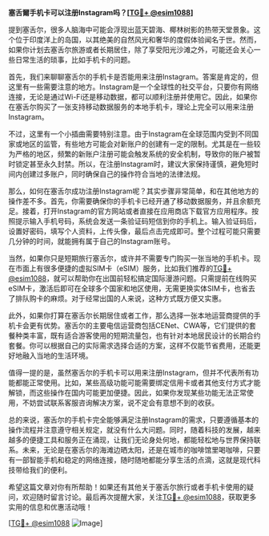 **塞舌爾手机卡可以注册Instagram吗？[[TG💪+ @esim1088](https://t.me/s/esim1088)]**

提到塞舌尔，很多人脑海中可能会浮现出蓝天碧海、椰林树影的热带天堂景象。这个位于印度洋上的岛国，以其绝美的自然风光和奢华的度假体验闻名于世。然而，如果你计划去塞舌尔旅游或者长期居住，除了享受阳光沙滩之外，可能还会关心一些日常生活的琐事，比如手机卡的问题。

首先，我们来聊聊塞舌尔的手机卡是否能用来注册Instagram。答案是肯定的，但这里有一些需要注意的地方。Instagram是一个全球性的社交平台，只要你有网络连接，无论是通过Wi-Fi还是移动数据，都可以顺利注册并使用它。因此，如果你在塞舌尔购买了一张支持移动数据服务的本地手机卡，理论上完全可以用来注册Instagram。

不过，这里有一个小插曲需要特别注意。由于Instagram在全球范围内受到不同国家或地区的监管，有些地方可能会对新账户的创建有一定的限制。尤其是在一些较为严格的地区，频繁的新账户注册可能会触发系统的安全机制，导致你的账户被暂时锁定甚至永久封禁。所以，在注册Instagram时，建议大家保持谨慎，避免短时间内创建过多账户，同时确保自己的操作符合当地的法律法规。

那么，如何在塞舌尔成功注册Instagram呢？其实步骤非常简单，和在其他地方的操作差不多。首先，你需要确保你的手机卡已经开通了移动数据服务，并且余额充足。接着，打开Instagram的官方网站或者直接在应用商店下载官方应用程序。按照提示输入手机号码，系统会发送一条验证码短信到你的手机上。输入验证码后，设置好密码，填写个人资料，上传头像，最后点击完成即可。整个过程可能只需要几分钟的时间，就能拥有属于自己的Instagram账号。

当然，如果你只是短期旅行塞舌尔，或许并不需要专门购买一张当地的手机卡。现在市面上有很多便捷的虚拟SIM卡（eSIM）服务，比如我们推荐的[TG💪+ @esim1088](https://t.me/s/esim1088)，就可以帮助你在出国前轻松搞定国际漫游问题。只需提前在线购买eSIM卡，激活后即可在全球多个国家和地区使用，无需更换实体SIM卡，也省去了排队购卡的麻烦。对于经常出国的人来说，这种方式既方便又实惠。

此外，如果你打算在塞舌尔长期居住或者工作，那么选择一张本地运营商提供的手机卡会更有优势。塞舌尔的主要电信运营商包括CENet、CWA等，它们提供的套餐种类丰富，既有适合游客使用的短期流量包，也有针对本地居民设计的长期合约套餐。你可以根据自己的实际需求选择合适的方案，这样不仅能节省费用，还能更好地融入当地的生活环境。

值得一提的是，虽然塞舌尔的手机卡可以用来注册Instagram，但并不代表所有功能都能正常使用。比如，某些高级功能可能需要绑定信用卡或者其他支付方式才能解锁，而这些操作在国内可能更加便捷。因此，如果你发现某些功能无法正常使用，不妨尝试联系客服咨询解决方案，说不定会有意想不到的收获。

总的来说，塞舌尔的手机卡完全能够满足注册Instagram的需求，只要遵循基本的操作流程并注意遵守相关规定，就没有什么大问题。同时，随着科技的发展，越来越多的便捷工具和服务正在涌现，让我们无论身处何地，都能轻松地与世界保持联系。未来，无论是在塞舌尔的海滩边晒太阳，还是在城市的咖啡馆里喝咖啡，只要有一部智能手机和稳定的网络连接，随时随地都能分享生活的点滴，这就是现代科技带给我们的便利。

希望这篇文章对你有所帮助！如果还有其他关于塞舌尔旅行或者手机卡使用的疑问，欢迎随时留言讨论。最后再次提醒大家，关注[TG💪+ @esim1088](https://t.me/s/esim1088)，获取更多实用的信息和优惠活动哦！

[[TG💪+ @esim1088](https://t.me/s/esim1088) ![Image](https://i.postimg.cc/4NQfJmqS/Snipaste-2025-05-13-00-14-12.png)]